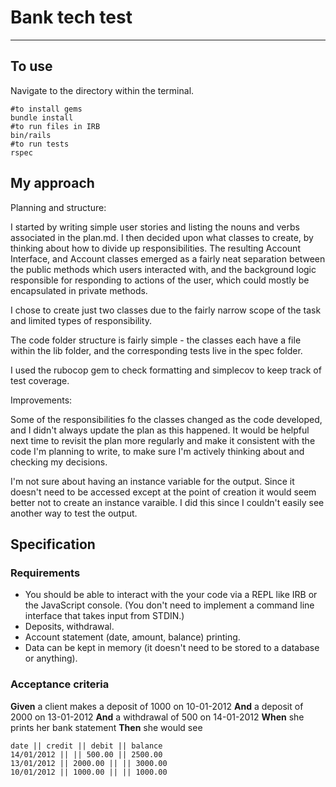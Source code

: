 # Bank tech test
-------------
## To use

Navigate to the directory within the terminal.

```
#to install gems
bundle install
#to run files in IRB
bin/rails
#to run tests
rspec
```

## My approach

Planning and structure:

I started by writing simple user stories and listing the nouns and verbs associated in the plan.md. I then decided upon what classes to create, by thinking about how to divide up responsibilities. The resulting Account Interface, and Account classes emerged as a fairly neat separation between the public methods which users interacted with, and the background logic responsible for responding to actions of the user, which could mostly be encapsulated in private methods.

I chose to create just two classes  due to the fairly narrow scope of the task and limited types of responsibility.

The code folder structure is fairly simple - the classes each have a file within the lib folder, and the corresponding tests live in the spec folder.

I used the rubocop gem to check formatting and simplecov to keep track of test coverage.

Improvements:

Some of the responsibilities fo the classes changed as the code developed, and I didn't always update the plan as this happened. It would be helpful next time to revisit the plan more regularly and make it consistent with the code I'm planning to write, to make sure I'm actively thinking about and checking my decisions.

I'm not sure about having an instance variable for the output. Since it doesn't need to be accessed except at the point of creation it would seem better not to create an instance varaible. I did this since I couldn't easily see another way to test the output.


## Specification

### Requirements

* You should be able to interact with the your code via a REPL like IRB or the JavaScript console.  (You don't need to implement a command line interface that takes input from STDIN.)
* Deposits, withdrawal.
* Account statement (date, amount, balance) printing.
* Data can be kept in memory (it doesn't need to be stored to a database or anything).

### Acceptance criteria

**Given** a client makes a deposit of 1000 on 10-01-2012
**And** a deposit of 2000 on 13-01-2012
**And** a withdrawal of 500 on 14-01-2012
**When** she prints her bank statement
**Then** she would see

```
date || credit || debit || balance
14/01/2012 || || 500.00 || 2500.00
13/01/2012 || 2000.00 || || 3000.00
10/01/2012 || 1000.00 || || 1000.00
```
